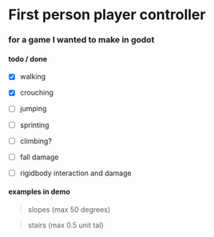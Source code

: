 # First person player controller
### for a game I wanted to make in godot

#### todo / done

- [x] walking

- [x] crouching

- [ ] jumping

- [ ] sprinting

- [ ] climbing?

- [ ] fall damage

- [ ] rigidbody interaction and damage

#### examples in demo

> slopes (max 50 degrees)

> stairs (max 0.5 unit tal)
